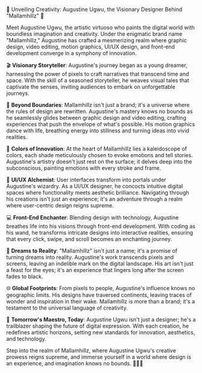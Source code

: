🎨 Unveiling Creativity: Augustine Ugwu, the Visionary Designer Behind "Mallamhillz" 🚀

Meet Augustine Ugwu, the artistic virtuoso who paints the digital world with boundless imagination and creativity. Under the enigmatic brand name "Mallamhillz," Augustine has crafted a mesmerizing realm where graphic design, video editing, motion graphics, UI/UX design, and front-end development converge in a symphony of innovation.

🎬 **Visionary Storyteller**: Augustine's journey began as a young dreamer, harnessing the power of pixels to craft narratives that transcend time and space. With the skill of a seasoned storyteller, he weaves visual tales that captivate the senses, inviting audiences to embark on unforgettable journeys.

🌌 **Beyond Boundaries**: Mallamhillz isn't just a brand; it's a universe where the rules of design are rewritten. Augustine's mastery knows no bounds as he seamlessly glides between graphic design and video editing, crafting experiences that push the envelope of what's possible. His motion graphics dance with life, breathing energy into stillness and turning ideas into vivid realities.

🎨 **Colors of Innovation**: At the heart of Mallamhillz lies a kaleidoscope of colors, each shade meticulously chosen to evoke emotions and tell stories. Augustine's artistry doesn't just rest on the surface; it delves deep into the subconscious, painting emotions with every stroke and frame.

🌟 **UI/UX Alchemist**: User interfaces transform into portals under Augustine's wizardry. As a UI/UX designer, he concocts intuitive digital spaces where functionality meets aesthetic brilliance. Navigating through his creations isn't just an experience; it's an adventure through a realm where user-centric design reigns supreme.

💻 **Front-End Enchanter**: Blending design with technology, Augustine breathes life into his visions through front-end development. With coding as his wand, he transforms intricate designs into interactive realities, ensuring that every click, swipe, and scroll becomes an enchanting journey.

🔮 **Dreams to Reality**: "Mallamhillz" isn't just a name; it's a promise of turning dreams into reality. Augustine's work transcends pixels and screens, leaving an indelible mark on the digital landscape. His art isn't just a feast for the eyes; it's an experience that lingers long after the screen fades to black.

🌐 **Global Footprints**: From pixels to people, Augustine's influence knows no geographic limits. His designs have traversed continents, leaving traces of wonder and inspiration in their wake. Mallamhillz is more than a brand; it's a testament to the universal language of creativity.

🚀 **Tomorrow's Maestro, Today**: Augustine Ugwu isn't just a designer; he's a trailblazer shaping the future of digital expression. With each creation, he redefines artistic horizons, setting new standards for innovation, aesthetics, and technology.

Step into the realm of Mallamhillz, where Augustine Ugwu's creative prowess reigns supreme, and immerse yourself in a world where design is an experience, and imagination knows no bounds. 🌌🎨🚀
